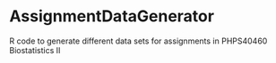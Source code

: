 # AssignmentDataGenerator
R code to generate different data sets for assignments in PHPS40460 Biostatistics II
